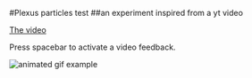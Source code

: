 #Plexus particles test
##an experiment inspired from a yt video

[The video](https://www.youtube.com/watch?v=ruNPkuYT1Ck)

Press spacebar to activate a video feedback.

![animated gif example](https://github.com/esnho/unity-plexus-particles/example.gif "example")
